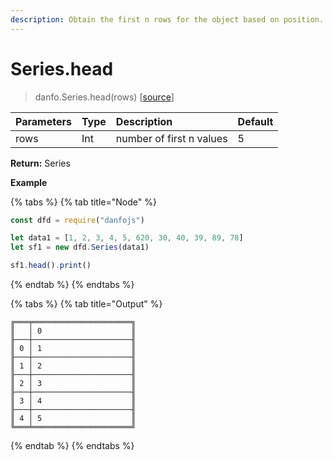 ```yaml
---
description: Obtain the first n rows for the object based on position.
---
```


# Series.head

> danfo.Series.head\(rows\)    \[[source](https://github.com/opensource9ja/danfojs/blob/master/danfojs/src/core/series.js#L76)\]

| Parameters | Type | Description | Default |
| :--- | :--- | :--- | :--- |
| rows | Int | number of first n values | 5 |

 **Return:** Series

**Example**

{% tabs %}
{% tab title="Node" %}
```javascript
const dfd = require("danfojs")

let data1 = [1, 2, 3, 4, 5, 620, 30, 40, 39, 89, 78]
let sf1 = new dfd.Series(data1)

sf1.head().print()
```
{% endtab %}
{% endtabs %}

{% tabs %}
{% tab title="Output" %}
```text
╔═══╤══════════════════════╗
║   │ 0                    ║
╟───┼──────────────────────╢
║ 0 │ 1                    ║
╟───┼──────────────────────╢
║ 1 │ 2                    ║
╟───┼──────────────────────╢
║ 2 │ 3                    ║
╟───┼──────────────────────╢
║ 3 │ 4                    ║
╟───┼──────────────────────╢
║ 4 │ 5                    ║
╚═══╧══════════════════════╝
```
{% endtab %}
{% endtabs %}



